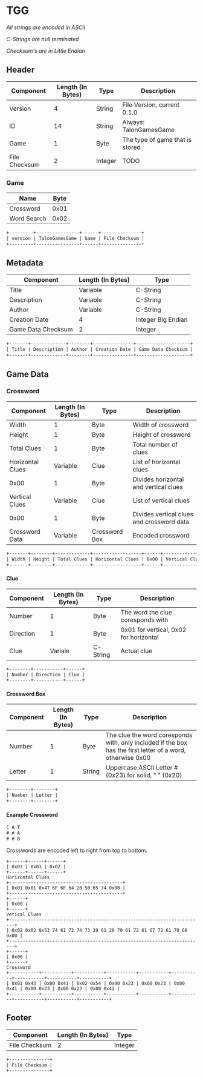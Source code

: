 # TGG

_All strings are encoded in ASCII_

_C-Strings are null terminated_

_Checksum's are in Little Endian_

## Header

| Component     | Length (In Bytes) | Type    | Description                     |
| ------------- | ----------------- | ------- | ------------------------------- |
| Version       | 4                 | String  | File Version, current 0.1.0     |
| ID            | 14                | String  | Always: TalonGamesGame          |
| Game          | 1                 | Byte    | The type of game that is stored |
| File Checksum | 2                 | Integer | TODO                            |

### Game

| Name        | Byte |
| ----------- | ---- |
| Crossword   | 0x01 |
| Word Search | 0x02 |

```txt
+---------+----------------+------+---------------+
| version | TalonGamesGame | Game | File Checksum |
+---------+----------------+------+---------------+
```

## Metadata

| Component          | Length (In Bytes) | Type               |
| ------------------ | ----------------- | ------------------ |
| Title              | Variable          | C-String           |
| Description        | Variable          | C-String           |
| Author             | Variable          | C-String           |
| Creation Date      | 4                 | Integer Big Endian |
| Game Data Checksum | 2                 | Integer            |

```txt
+-------+-------------+--------+---------------+--------------------+
| Title | Description | Author | Creation Date | Game Data Checksum |
+-------+-------------+--------+---------------+--------------------+
```

## Game Data

### Crossword

| Component        | Length (In Bytes) | Type          | Description                               |
| ---------------- | ----------------- | ------------- | ----------------------------------------- |
| Width            | 1                 | Byte          | Width of crossword                        |
| Height           | 1                 | Byte          | Height of crossword                       |
| Total Clues      | 1                 | Byte          | Total number of clues                     |
| Horizontal Clues | Variable          | Clue          | List of horizontal clues                  |
| 0x00             | 1                 | Byte          | Divides horizontal and vertical clues     |
| Vertical Clues   | Variable          | Clue          | List of vertical clues                    |
| 0x00             | 1                 | Byte          | Divides vertical clues and crossword data |
| Crossword Data   | Variable          | Crossword Box | Encoded crossword                         |

```txt
+-------+--------+-------------+------------------+------+----------------+------+----------------+
| Width | Height | Total Clues | Horizontal Clues | 0x00 | Vertical Clues | 0x00 | Crossword Data |
+-------+--------+-------------+------------------+------+----------------+------+----------------+
```

#### Clue

| Component | Length (In Bytes) | Type     | Description                            |
| --------- | ----------------- | -------- | -------------------------------------- |
| Number    | 1                 | Byte     | The word the clue coresponds with      |
| Direction | 1                 | Byte     | 0x01 for vertical, 0x02 for horizontal |
| Clue      | Variale           | C-String | Actual clue                            |

```txt
+--------+-----------+------+
| Number | Direction | Clue |
+--------+-----------+------+
```

#### Crossword Box

| Component | Length (In Bytes) | Type   | Description                                                                                                |
| --------- | ----------------- | ------ | ---------------------------------------------------------------------------------------------------------- |
| Number    | 1                 | Byte   | The clue the word coresponds with, only included if the box has the first letter of a word, otherwise 0x00 |
| Letter    | 1                 | String | Uppercase ASCII Letter # (0x23) for solid, " " (0x20)                                                      |

```txt
+--------+--------+
| Number | Letter |
+--------+--------+

```

#### Example Crossword

```txt
C A T
# # A
# # B
```

Crosswords are encoded left to right from top to bottom.

```
+------+------+------+
| 0x03 | 0x03 | 0x02 |
+------+------+------+
Horizontal Clues
+------------------------------------------+
| 0x01 0x01 0x47 6F 6F 64 20 50 65 74 0x00 |
+------------------------------------------+
+------+
| 0x00 |
+------+
Vetical Clues
+------------------------------------------------------------------------+
| 0x02 0x02 0x53 74 61 72 74 73 20 61 20 70 61 72 61 67 72 61 70 68 0x00 |
+------------------------------------------------------------------------+
+------+
| 0x00 |
+------+
Crossword
+-----------+-----------+-----------+-----------+-----------+-----------+-----------+-----------+-----------+
| 0x01 0x43 | 0x00 0x41 | 0x02 0x54 | 0x00 0x23 | 0x00 0x23 | 0x00 0x41 | 0x00 0x23 | 0x00 0x23 | 0x00 0x42 |
+-----------+-----------+-----------+-----------+-----------+-----------+-----------+-----------+-----------+
```

## Footer

| Component     | Length (In Bytes) | Type    |
| ------------- | ----------------- | ------- |
| File Checksum | 2                 | Integer |

```txt
+---------------+
| File Checksum |
+---------------+
```
